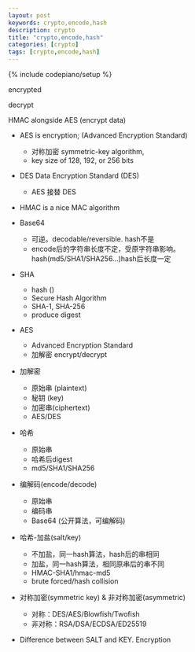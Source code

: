 ```yaml
---
layout: post
keywords: crypto,encode,hash 
description: crypto
title: "crypto,encode,hash"
categories: [crypto]
tags: [crypto,encode,hash]
---
```

{% include codepiano/setup %}

encrypted

decrypt

HMAC alongside AES (encrypt data)

* AES is encryption; (Advanced Encryption Standard)
  * 对称加密 symmetric-key algorithm,
  * key size of 128, 192, or 256 bits
* DES  Data Encryption Standard (DES)
  * AES 接替 DES


* HMAC is a nice MAC algorithm

* Base64
  * 可逆。decodable/reversible. hash不是
  * encode后的字符串长度不定，受原字符串影响。 hash(md5/SHA1/SHA256...)hash后长度一定

* SHA
   * hash ()
   * Secure Hash Algorithm 
   * SHA-1, SHA-256
   * produce digest
* AES
  * Advanced Encryption Standard
  * 加解密 encrypt/decrypt

* 加解密
    * 原始串 (plaintext)
    * 秘钥 (key)
    * 加密串(ciphertext)
    * AES/DES
* 哈希
    * 原始串
    * 哈希后digest
    * md5/SHA1/SHA256
* 编解码(encode/decode)
    * 原始串
    * 编码串
    * Base64 (公开算法，可编解码)
* 哈希-加盐(salt/key)
    * 不加盐，同一hash算法，hash后的串相同
    * 加盐，同一hash算法，相同原串后的串不同
    * HMAC-SHA1/hmac-md5
    * brute forced/hash collision

* 对称加密(symmetric key) & 非对称加密(asymmetric)
   * 对称：DES/AES/Blowfish/Twofish
   * 非对称：RSA/DSA/ECDSA/ED25519

* Difference between SALT and KEY. Encryption
